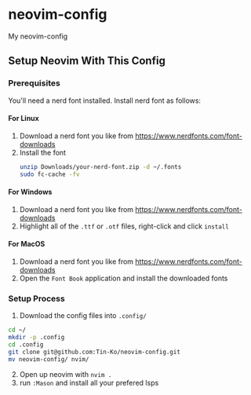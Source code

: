 # neovim-config
My neovim-config

## Setup Neovim With This Config
### Prerequisites
You'll need a nerd font installed. Install nerd font as follows:
#### For Linux
1. Download a nerd font you like from https://www.nerdfonts.com/font-downloads
2. Install the font
   ```bash
   unzip Downloads/your-nerd-font.zip -d ~/.fonts
   sudo fc-cache -fv
   ```
#### For Windows
1. Download a nerd font you like from https://www.nerdfonts.com/font-downloads
2. Highlight all of the `.ttf` or `.otf` files, right-click and click `install`
#### For MacOS
1. Download a nerd font you like from https://www.nerdfonts.com/font-downloads
2. Open the `Font Book` application and install the downloaded fonts
### Setup Process
1. Download the config files into `.config/`
```bash
cd ~/
mkdir -p .config
cd .config
git clone git@github.com:Tin-Ko/neovim-config.git
mv neovim-config/ nvim/
```
2. Open up neovim with ```nvim .```
3. run ```:Mason``` and install all your prefered lsps
